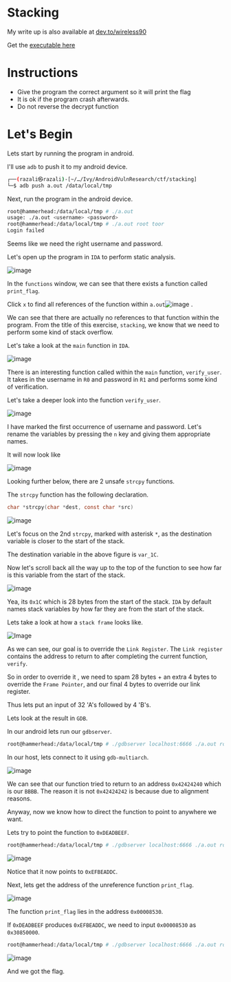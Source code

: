 # Stacking

My write up is also available at [dev.to/wireless90](https://dev.to/wireless90/stackoverflow-android-internals-ctf-ex7-2l0k)

Get the [executable here](https://github.com/wireless90/AndroidInternalsCTF/tree/main/Stacking)

# Instructions

- Give the program the correct argument so it will print the flag
- It is ok if the program crash afterwards.
- Do not reverse the decrypt function


# Let's Begin

Lets start by running the program in android.

I'll use `adb` to push it to my android device.

```sh
┌──(razali㉿razali)-[~/…/Ivy/AndroidVulnResearch/ctf/stacking]
└─$ adb push a.out /data/local/tmp 
```

Next, run the program in the android device.
```sh
root@hammerhead:/data/local/tmp # ./a.out                                      
usage: ./a.out <username> <password>
root@hammerhead:/data/local/tmp # ./a.out root toor                            
Login failed
```

Seems like we need the right username and password.

Let's open up the program in `IDA` to perform static analysis.

![image](https://dev-to-uploads.s3.amazonaws.com/uploads/articles/gkwsiduk0h4uh3rf7th2.png)

In the `functions` window, we can see that there exists a function called `print_flag`. 

Click `x` to find all references of the function within `a.out`![image](https://dev-to-uploads.s3.amazonaws.com/uploads/articles/r9lsuq2at8jlnsr2ffd5.png)
 . 

We can see that there are actually no references to that function within the program. From the title of this exercise, `stacking`, we know that we need to perform some kind of stack overflow.

Let's take a look at the `main` function in `IDA`.

![image](https://dev-to-uploads.s3.amazonaws.com/uploads/articles/0akdmq6863ea9rzfj2zz.png)

There is an interesting function called within the `main` function, `verify_user`. It takes in the username in `R0` and password in `R1` and performs some kind of verification.

 Let's take a deeper look into the function `verify_user`.


![image](https://dev-to-uploads.s3.amazonaws.com/uploads/articles/3qan3gx0pr7z3clgd6yk.png)

I have marked the first occurrence of username and password. Let's rename the variables by pressing the `n` key and giving them appropriate names.

It will now look like

![image](https://dev-to-uploads.s3.amazonaws.com/uploads/articles/ceajln9haahxm9o43kc0.png)


Looking further below, there are 2 unsafe `strcpy` functions.

The `strcpy` function has the following declaration.
```c
char *strcpy(char *dest, const char *src)
```

![image](https://dev-to-uploads.s3.amazonaws.com/uploads/articles/dx205kfj81jg2cg0f2lp.png)
 
 
Let's focus on the 2nd `strcpy`, marked with asterisk `*`, as the destination variable is closer to the start of the stack.

The destination variable in the above figure is `var_1C`.

Now let's scroll back all the way up to the top of the function to see how far is this variable from the start of the stack.

![image](https://dev-to-uploads.s3.amazonaws.com/uploads/articles/373btbe0c11wciam3rox.png)

Yea, its `0x1C` which is 28 bytes from the start of the stack. `IDA` by default names stack variables by how far they are from the start of the stack.

Lets take a look at how a `stack frame` looks like.

![Image](https://azeria-labs.com/wp-content/uploads/2020/03/stack_3_darkbg.png)

As we can see, our goal is to override the `Link Register`. The `Link register` contains the address to return to after completing the current function, `verify`.

So in order to override it , we need to spam 28 bytes + an extra 4 bytes to override the `Frame Pointer`, and our final 4 bytes to override our link register.

Thus lets put an input of 32 'A's followed by 4 'B's.

Lets look at the result in `GDB`.

In our android lets run our `gdbserver`.

```sh
root@hammerhead:/data/local/tmp # ./gdbserver localhost:6666 ./a.out root AAAAAAAAAAAAAAAAAAAAAAAAAAAAAAAABBBB  
```

In our host, lets connect to it using `gdb-multiarch`.

![image](https://dev-to-uploads.s3.amazonaws.com/uploads/articles/472vi3g66749rasbmigr.png)

We can see that our function tried to return to an address `0x42424240` which is our `BBBB`. The reason it is not `0x42424242` is because due to alignment reasons.

Anyway, now we know how to direct the function to point to anywhere we want.

Lets try to point the function to `0xDEADBEEF`.

```sh
root@hammerhead:/data/local/tmp # ./gdbserver localhost:6666 ./a.out root `echo -en "AAAAAAAAAAAAAAAAAAAAAAAAAAAAAAAA\xDE\xAD\xBE\xEF" ` 
```
![image](https://dev-to-uploads.s3.amazonaws.com/uploads/articles/lfqigqg5q3klav8ns13z.png)

Notice that it now points to  `0xEFBEADDC`.


Next, lets get the address of the unreference function `print_flag`.

![image](https://dev-to-uploads.s3.amazonaws.com/uploads/articles/vc35bnyfd4lnti39wwdy.png)
 
The function `print_flag` lies in the address `0x00008530`.

If `0xDEADBEEF` produces `0xEFBEADDC`, we need to input `0x00008530` as `0x30850000`.

```sh
root@hammerhead:/data/local/tmp # ./gdbserver localhost:6666 ./a.out root `echo -en "AAAAAAAAAAAAAAAAAAAAAAAAAAAAAAAA\x30\x85\x00\x00" ` 
```

![image](https://dev-to-uploads.s3.amazonaws.com/uploads/articles/tg7u021vlnp07q0t7bnb.png)


And we got the flag. 